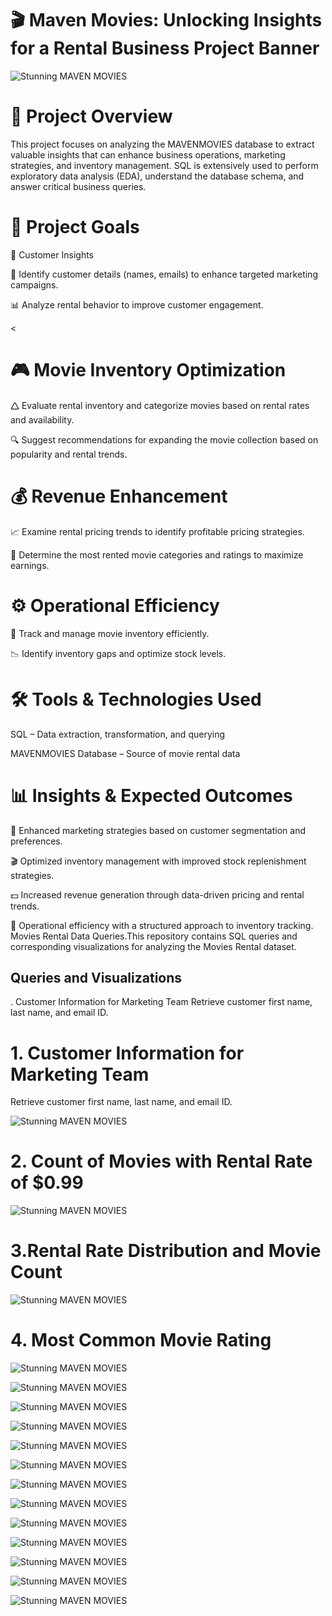 
<H1>🎬 Maven Movies: Unlocking Insights for a Rental Business
Project Banner </H1>

![Stunning MAVEN MOVIES](https://www.pngitem.com/pimgs/m/187-1876430_conceito-de-cinema-hd-png-download.png)

<H1>📌 Project Overview</H1> 

This project focuses on analyzing the MAVENMOVIES database to extract valuable insights that can enhance business operations, marketing strategies, and inventory management.
SQL is extensively used to perform exploratory data analysis (EDA), understand the database schema, and answer critical business queries.

<H1>🎯 Project Goals</H1>

<H>🛒 Customer Insights </H>

📌 Identify customer details (names, emails) to enhance targeted marketing campaigns.

📊 Analyze rental behavior to improve customer engagement.


<<H1>🎮 Movie Inventory Optimization</H1>
🛆 Evaluate rental inventory and categorize movies based on rental rates and availability.

🔍 Suggest recommendations for expanding the movie collection based on popularity and rental trends.


<H1>💰 Revenue Enhancement</H1>
📈 Examine rental pricing trends to identify profitable pricing strategies.

🎥 Determine the most rented movie categories and ratings to maximize earnings.


<H1>⚙️ Operational Efficiency</H1>
📌 Track and manage movie inventory efficiently.

📉 Identify inventory gaps and optimize stock levels.


<H1>🛠️ Tools & Technologies Used</H1>
SQL – Data extraction, transformation, and querying

MAVENMOVIES Database – Source of movie rental data

<H1>📊 Insights & Expected Outcomes</H1>
📢 Enhanced marketing strategies based on customer segmentation and preferences.

🎬 Optimized inventory management with improved stock replenishment strategies.

💵 Increased revenue generation through data-driven pricing and rental trends.



📌 Operational efficiency with a structured approach to inventory tracking.
Movies Rental Data Queries.This repository contains SQL queries and corresponding visualizations for analyzing the Movies Rental dataset.


<H2>Queries and Visualizations</H2>


. Customer Information for Marketing Team
Retrieve customer first name, last name, and email ID.

<H1>1. Customer Information for Marketing Team</H1>

Retrieve customer first name, last name, and email ID.

![Stunning MAVEN MOVIES](https://github.com/siddharthkumbhar517-cell/Maven_Movies_Analysis/blob/main/Code_Output/EMAIL_ID_LIST.png)

<H1>2. Count of Movies with Rental Rate of $0.99</H1> 

![Stunning MAVEN MOVIES](https://github.com/siddharthkumbhar517-cell/Maven_Movies_Analysis/blob/main/Code_Output/CHEAPEST_RENTALS.png)

<H1>3.Rental Rate Distribution and Movie Count</H1>

![Stunning MAVEN MOVIES](https://github.com/siddharthkumbhar517-cell/Maven_Movies_Analysis/blob/main/Code_Output/TOTAL_NUMBER_OF_MOVIES.png) 

<H1>4. Most Common Movie Rating</H1>

![Stunning MAVEN MOVIES](https://github.com/siddharthkumbhar517-cell/Maven_Movies_Analysis/blob/main/Code_Output/RATINGWISE_MOVIES.png)



![Stunning MAVEN MOVIES](https://github.com/siddharthkumbhar517-cell/Maven_Movies_Analysis/blob/main/Code_Output/ACTOR_APPEARANCE.png)

![Stunning MAVEN MOVIES](https://github.com/siddharthkumbhar517-cell/Maven_Movies_Analysis/blob/main/Code_Output/CATEGORY_LENGTH.png)

![Stunning MAVEN MOVIES](https://github.com/siddharthkumbhar517-cell/Maven_Movies_Analysis/blob/main/Code_Output/CATEGORY_NAME.png)



![Stunning MAVEN MOVIES](https://github.com/siddharthkumbhar517-cell/Maven_Movies_Analysis/blob/main/Code_Output/COMPARE_LENGTH.png)

![Stunning MAVEN MOVIES](https://github.com/siddharthkumbhar517-cell/Maven_Movies_Analysis/blob/main/Code_Output/CONFERENCE_LIST.png)



![Stunning MAVEN MOVIES](https://github.com/siddharthkumbhar517-cell/Maven_Movies_Analysis/blob/main/Code_Output/EMAIL_ID_LIST.png)

![Stunning MAVEN MOVIES](https://github.com/siddharthkumbhar517-cell/Maven_Movies_Analysis/blob/main/Code_Output/EXPANSION.png)

![Stunning MAVEN MOVIES](https://github.com/siddharthkumbhar517-cell/Maven_Movies_Analysis/blob/main/Code_Output/FILMS_WITH_SPECIAL_FEATURES.png)

![Stunning MAVEN MOVIES](https://github.com/siddharthkumbhar517-cell/Maven_Movies_Analysis/blob/main/Code_Output/FILM_INVENTORY.png)

![Stunning MAVEN MOVIES](https://github.com/siddharthkumbhar517-cell/Maven_Movies_Analysis/blob/main/Code_Output/FILM_TABLE.png)

![Stunning MAVEN MOVIES](https://github.com/siddharthkumbhar517-cell/Maven_Movies_Analysis/blob/main/Code_Output/INACTIVE_CUSTOMERS.png)

![Stunning MAVEN MOVIES]()

